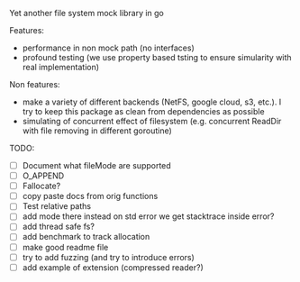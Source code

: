Yet another file system mock library in go

Features:
- performance in non mock path (no interfaces)
- profound testing (we use property based tsting to ensure simularity with real implementation)

Non features:
- make a variety of different backends (NetFS, google cloud, s3, etc.). I try to keep this package as clean from dependencies as possible
- simulating of concurrent effect of filesystem (e.g. concurrent ReadDir with file removing in different goroutine)

TODO:
- [ ] Document what fileMode are supported
- [ ] O_APPEND
- [ ] Fallocate?
- [ ] copy paste docs from orig functions
- [ ] Test relative paths
- [ ] add mode there instead on std error we get stacktrace inside error?
- [ ] add thread safe fs?
- [ ] add benchmark to track allocation
- [ ] make good readme file
- [ ] try to add fuzzing (and try to introduce errors)
- [ ] add example of extension (compressed reader?)
